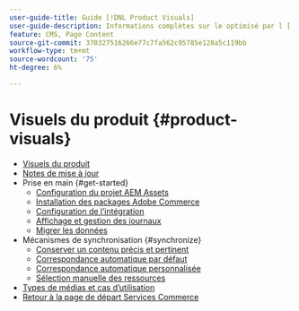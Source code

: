 ```yaml
---
user-guide-title: Guide [!DNL Product Visuals]
user-guide-description: Informations complètes sur le optimisé par l [!DNL Product Visuals] intégration AEM Assets pour les administrateurs Adobe Commerce et Magento Open Source et les spécialistes du marketing eCommerce.
feature: CMS, Page Content
source-git-commit: 370327516266e77c7fa562c95785e128a5c119bb
workflow-type: tm+mt
source-wordcount: '75'
ht-degree: 6%

---
```



# Visuels du produit {#product-visuals}

- [Visuels du produit](overview.md)
- [Notes de mise à jour](release-notes.md)
- Prise en main {#get-started}
   - [Configuration du projet AEM Assets](get-started/configure-aem.md)
   - [Installation des packages Adobe Commerce](get-started/configure-commerce.md)
   - [Configuration de l’intégration](get-started/setup-synchronization.md)
   - [Affichage et gestion des journaux](get-started/logs.md)
   - [Migrer les données](get-started/migrate-data.md)
- Mécanismes de synchronisation {#synchronize}
   - [Conserver un contenu précis et pertinent](synchronize/commerce-content.md)
   - [Correspondance automatique par défaut](synchronize/default-match.md)
   - [Correspondance automatique personnalisée](synchronize/custom-match.md)
   - [Sélection manuelle des ressources](synchronize/asset-selector-integration.md)
- [Types de médias et cas d’utilisation](manage-assets.md)
- [Retour à la page de départ Services Commerce](https://experienceleague.adobe.com/en/docs/commerce/user-guides/home)
